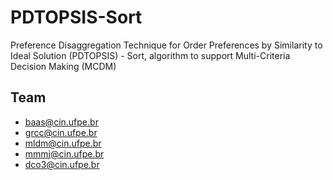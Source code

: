 # PDTOPSIS-Sort
Preference Disaggregation Technique for Order Preferences by  Similarity to Ideal Solution (PDTOPSIS) - Sort, algorithm to support Multi-Criteria Decision Making (MCDM)

## Team
- baas@cin.ufpe.br
- grcc@cin.ufpe.br
- mldm@cin.ufpe.br
- mmmj@cin.ufpe.br
- dco3@cin.ufpe.br
